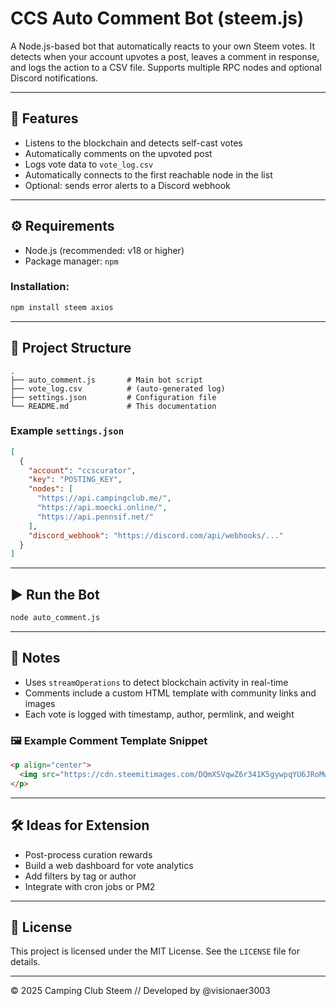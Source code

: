 # CCS Auto Comment Bot (steem.js)

&#x20;

A Node.js-based bot that automatically reacts to your own Steem votes. It detects when your account upvotes a post, leaves a comment in response, and logs the action to a CSV file. Supports multiple RPC nodes and optional Discord notifications.

---

## 🚀 Features

* Listens to the blockchain and detects self-cast votes
* Automatically comments on the upvoted post
* Logs vote data to `vote_log.csv`
* Automatically connects to the first reachable node in the list
* Optional: sends error alerts to a Discord webhook

---

## ⚙️ Requirements

* Node.js (recommended: v18 or higher)
* Package manager: `npm`

### Installation:

```bash
npm install steem axios
```

---

## 📁 Project Structure

```
.
├── auto_comment.js       # Main bot script
├── vote_log.csv          # (auto-generated log)
├── settings.json         # Configuration file
└── README.md             # This documentation
```

### Example `settings.json`

```json
[
  {
    "account": "ccscurator",
    "key": "POSTING_KEY",
    "nodes": [
      "https://api.campingclub.me/",
      "https://api.moecki.online/",
      "https://api.pennsif.net/"
    ],
    "discord_webhook": "https://discord.com/api/webhooks/..."
  }
]
```

---

## ▶️ Run the Bot

```bash
node auto_comment.js
```

---

## 📌 Notes

* Uses `streamOperations` to detect blockchain activity in real-time
* Comments include a custom HTML template with community links and images
* Each vote is logged with timestamp, author, permlink, and weight

### 🖼 Example Comment Template Snippet

```html
<p align="center">
  <img src="https://cdn.steemitimages.com/DQmXSVqwZ6r341K5gywpqYU6JRoMwLSSJFwsQ6GL8Pw8qjc/cyxkEVqiiLy2ofdgrJNxeZC3WCHPBwR7MjUDzY4kBNr81LgoDfTovZFjKgw6zMQtAnAPjGMC8RWTcjJfJscBJfnwR4Gi8DzYa91VcGQiVQ6nybhCecG6tn97bGn4jfYjj26.png" style="max-width:100%; height:auto;" alt="Vote Banner">
</p>
```

---

## 🛠 Ideas for Extension

* Post-process curation rewards
* Build a web dashboard for vote analytics
* Add filters by tag or author
* Integrate with cron jobs or PM2

---

## 📄 License

This project is licensed under the MIT License. See the `LICENSE` file for details.

---

© 2025 Camping Club Steem // Developed by @visionaer3003

